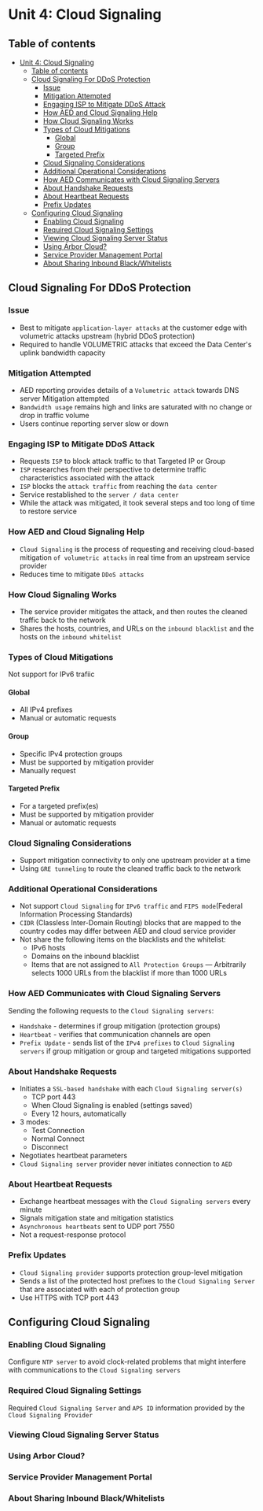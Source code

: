 # Unit 4: Cloud Signaling

## Table of contents

- [Unit 4: Cloud Signaling](#unit-4-cloud-signaling)
  - [Table of contents](#table-of-contents)
  - [Cloud Signaling For DDoS Protection](#cloud-signaling-for-ddos-protection)
    - [Issue](#issue)
    - [Mitigation Attempted](#mitigation-attempted)
    - [Engaging ISP to Mitigate DDoS Attack](#engaging-isp-to-mitigate-ddos-attack)
    - [How AED and Cloud Signaling Help](#how-aed-and-cloud-signaling-help)
    - [How Cloud Signaling Works](#how-cloud-signaling-works)
    - [Types of Cloud Mitigations](#types-of-cloud-mitigations)
      - [Global](#global)
      - [Group](#group)
      - [Targeted Prefix](#targeted-prefix)
    - [Cloud Signaling Considerations](#cloud-signaling-considerations)
    - [Additional Operational Considerations](#additional-operational-considerations)
    - [How AED Communicates with Cloud Signaling Servers](#how-aed-communicates-with-cloud-signaling-servers)
    - [About Handshake Requests](#about-handshake-requests)
    - [About Heartbeat Requests](#about-heartbeat-requests)
    - [Prefix Updates](#prefix-updates)
  - [Configuring Cloud Signaling](#configuring-cloud-signaling)
    - [Enabling Cloud Signaling](#enabling-cloud-signaling)
    - [Required Cloud Signaling Settings](#required-cloud-signaling-settings)
    - [Viewing Cloud Signaling Server Status](#viewing-cloud-signaling-server-status)
    - [Using Arbor Cloud?](#using-arbor-cloud)
    - [Service Provider Management Portal](#service-provider-management-portal)
    - [About Sharing Inbound Black/Whitelists](#about-sharing-inbound-blackwhitelists)

## Cloud Signaling For DDoS Protection

### Issue

- Best to mitigate `application-layer attacks` at the customer edge with
volumetric attacks upstream (hybrid DDoS protection)
- Required to handle VOLUMETRIC attacks that exceed the Data Center's uplink bandwidth capacity

### Mitigation Attempted

- AED reporting provides details of a `Volumetric attack` towards DNS server
Mitigation attempted
- `Bandwidth usage` remains high and links are saturated with no change or drop in traffic volume
- Users continue reporting server slow or down

### Engaging ISP to Mitigate DDoS Attack

- Requests `ISP` to block attack traffic to that Targeted IP or Group
- `ISP` researches from their perspective to determine traffic characteristics associated with the attack
- `ISP` blocks the `attack traffic` from reaching the `data center`
- Service restablished to the `server / data center`
- While the attack was mitigated, it took several steps and too long of time
to restore service

### How AED and Cloud Signaling Help

- `Cloud Signaling` is the process of requesting and receiving cloud-based mitigation `of volumetric attacks` in real time from an upstream service provider
- Reduces time to mitigate `DDoS attacks`

### How Cloud Signaling Works

- The service provider mitigates the attack, and then routes the cleaned traffic back to the network
- Shares the hosts, countries, and URLs on the `inbound blacklist` and the hosts on the `inbound whitelist`

### Types of Cloud Mitigations

Not support for IPv6 trafiic

#### Global

- All IPv4 prefixes
- Manual or automatic requests

#### Group

- Specific IPv4 protection groups
- Must be supported by mitigation provider
- Manually request
  
#### Targeted Prefix

- For a targeted prefix(es)
- Must be supported by mitigation provider
- Manual or automatic requests

### Cloud Signaling Considerations

- Support mitigation connectivity to only one upstream provider at a time
- Using `GRE tunneling` to route the cleaned traffic back to the network
  
### Additional Operational Considerations

- Not support `Cloud Signaling` for `IPv6 traffic` and `FIPS mode`(Federal Information Processing Standards)
- `CIDR` (Classless Inter-Domain Routing) blocks that are mapped to the country codes may differ between AED and cloud service provider
- Not share the following items on the blacklists and the whitelist:
    - IPv6 hosts
    - Domains on the inbound blacklist
    - Items that are not assigned to `All Protection Groups`
    — Arbitrarily selects 1000 URLs from the blacklist if more than 1000 URLs

### How AED Communicates with Cloud Signaling Servers

Sending the following requests to the `Cloud Signaling servers`:
- `Handshake` - determines if group mitigation (protection groups)
- `Heartbeat` - verifies that communication channels are open
- `Prefix Update` - sends list of the `IPv4 prefixes` to `Cloud Signaling servers` if group mitigation or group and targeted mitigations supported

### About Handshake Requests

- Initiates a `SSL-based handshake` with each `Cloud Signaling server(s)`
  - TCP port 443
  - When Cloud Signaling is enabled (settings saved)
  - Every 12 hours, automatically
- 3 modes:
  - Test Connection
  - Normal Connect
  - Disconnect 
- Negotiates heartbeat parameters
- `Cloud Signaling server` provider never initiates connection to `AED`

### About Heartbeat Requests

- Exchange heartbeat messages with the `Cloud Signaling servers` every minute
- Signals mitigation state and mitigation statistics
- `Asynchronous heartbeats` sent to UDP port 7550
- Not a request-response protocol

### Prefix Updates

- `Cloud Signaling provider` supports protection group-level mitigation 
- Sends a list of the protected host prefixes to the `Cloud Signaling Server` that are associated with each of protection group
- Use HTTPS with TCP port 443

## Configuring Cloud Signaling

### Enabling Cloud Signaling

Configure `NTP server` to avoid clock-related problems that might
interfere with communications to the `Cloud Signaling servers`

### Required Cloud Signaling Settings

Required `Cloud Signaling Server` and `APS ID` information provided by the `Cloud Signaling Provider`

### Viewing Cloud Signaling Server Status

### Using Arbor Cloud?

### Service Provider Management Portal

### About Sharing Inbound Black/Whitelists